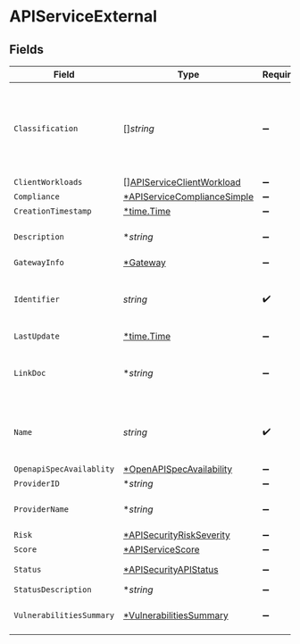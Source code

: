 # APIServiceExternal


## Fields

| Field                                                                                 | Type                                                                                  | Required                                                                              | Description                                                                           |
| ------------------------------------------------------------------------------------- | ------------------------------------------------------------------------------------- | ------------------------------------------------------------------------------------- | ------------------------------------------------------------------------------------- |
| `Classification`                                                                      | []*string*                                                                            | :heavy_minus_sign:                                                                    | API classification label as determined by Crankshaft, e.g. ['meetings', 'messaging']  |
| `ClientWorkloads`                                                                     | [][APIServiceClientWorkload](../../models/shared/apiserviceclientworkload.md)         | :heavy_minus_sign:                                                                    | N/A                                                                                   |
| `Compliance`                                                                          | [*APIServiceComplianceSimple](../../models/shared/apiservicecompliancesimple.md)      | :heavy_minus_sign:                                                                    | N/A                                                                                   |
| `CreationTimestamp`                                                                   | [*time.Time](https://pkg.go.dev/time#Time)                                            | :heavy_minus_sign:                                                                    | N/A                                                                                   |
| `Description`                                                                         | **string*                                                                             | :heavy_minus_sign:                                                                    | Textual description of the Service                                                    |
| `GatewayInfo`                                                                         | [*Gateway](../../models/shared/gateway.md)                                            | :heavy_minus_sign:                                                                    | N/A                                                                                   |
| `Identifier`                                                                          | *string*                                                                              | :heavy_check_mark:                                                                    | Unique identifier of the subject API as assigned by Crankshaft                        |
| `LastUpdate`                                                                          | [*time.Time](https://pkg.go.dev/time#Time)                                            | :heavy_minus_sign:                                                                    | N/A                                                                                   |
| `LinkDoc`                                                                             | **string*                                                                             | :heavy_minus_sign:                                                                    | Location of the documentation. This can be an URL for example                         |
| `Name`                                                                                | *string*                                                                              | :heavy_check_mark:                                                                    | API name (for external) or destination workload (for internal)                        |
| `OpenapiSpecAvailablity`                                                              | [*OpenAPISpecAvailability](../../models/shared/openapispecavailability.md)            | :heavy_minus_sign:                                                                    | N/A                                                                                   |
| `ProviderID`                                                                          | **string*                                                                             | :heavy_minus_sign:                                                                    | API provider id                                                                       |
| `ProviderName`                                                                        | **string*                                                                             | :heavy_minus_sign:                                                                    | Provider name if provider_id is set.                                                  |
| `Risk`                                                                                | [*APISecurityRiskSeverity](../../models/shared/apisecurityriskseverity.md)            | :heavy_minus_sign:                                                                    | An `enum`eration.                                                                     |
| `Score`                                                                               | [*APIServiceScore](../../models/shared/apiservicescore.md)                            | :heavy_minus_sign:                                                                    | N/A                                                                                   |
| `Status`                                                                              | [*APISecurityAPIStatus](../../models/shared/apisecurityapistatus.md)                  | :heavy_minus_sign:                                                                    | Api status enumeration.                                                               |
| `StatusDescription`                                                                   | **string*                                                                             | :heavy_minus_sign:                                                                    | N/A                                                                                   |
| `VulnerabilitiesSummary`                                                              | [*VulnerabilitiesSummary](../../models/shared/vulnerabilitiessummary.md)              | :heavy_minus_sign:                                                                    | Vulnerabilities summary by severity                                                   |